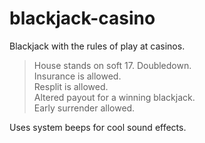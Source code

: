 # blackjack-casino
Blackjack with the rules of play at casinos.  
  
>House stands on soft 17.
>Doubledown.  
>Insurance is allowed.  
>Resplit is allowed.  
>Altered payout for a winning blackjack.  
>Early surrender allowed.  

Uses system beeps for cool sound effects.
